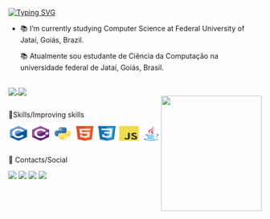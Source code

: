 [![Typing SVG](https://readme-typing-svg.herokuapp.com?font=Fira+Code&weight=140&size=40&duration=800&pause=1200&color=FFFFFF&center=true&vCenter=true&random=false&width=1000&lines=Hi+there+,+I'm+Luís👋;+Oi+,+eu+sou+o+Luís👋;+Welcome/Bem+vindo!😁😊)](https://git.io/typing-svg)



- 📚 I’m currently studying Computer Science at Federal University of Jataí, Goiás, Brazil.

  📚 Atualmente sou estudante de Ciência da Computação na universidade federal de Jataí, Goiás, Brasil.


##


<a href="https://github.com/Schneiderss?tab=repositories">
  <img height=200 align="center" src="https://github-readme-stats.vercel.app/api?username=Schneiderss&theme=blue_navy" />
</a>
<a href="https://github.com/Schneiderss?tab=repositories">
  <img height=200 align="center" src="https://github-readme-stats.vercel.app/api/top-langs?username=Schneiderss&layout=donut&langs_count=8&card_width=32&theme=blue_navy" />
</a>

<div>
    <img align="right" width="200" height="230" src="https://private-user-images.githubusercontent.com/167125378/336620774-87680f29-c001-47f2-a190-6a8ed91abf0e.gif?jwt=eyJhbGciOiJIUzI1NiIsInR5cCI6IkpXVCJ9.eyJpc3MiOiJnaXRodWIuY29tIiwiYXVkIjoicmF3LmdpdGh1YnVzZXJjb250ZW50LmNvbSIsImtleSI6ImtleTUiLCJleHAiOjE3MTc1Mzg3MDgsIm5iZiI6MTcxNzUzODQwOCwicGF0aCI6Ii8xNjcxMjUzNzgvMzM2NjIwNzc0LTg3NjgwZjI5LWMwMDEtNDdmMi1hMTkwLTZhOGVkOTFhYmYwZS5naWY_WC1BbXotQWxnb3JpdGhtPUFXUzQtSE1BQy1TSEEyNTYmWC1BbXotQ3JlZGVudGlhbD1BS0lBVkNPRFlMU0E1M1BRSzRaQSUyRjIwMjQwNjA0JTJGdXMtZWFzdC0xJTJGczMlMkZhd3M0X3JlcXVlc3QmWC1BbXotRGF0ZT0yMDI0MDYwNFQyMjAwMDhaJlgtQW16LUV4cGlyZXM9MzAwJlgtQW16LVNpZ25hdHVyZT1hMDYwODViNmFmYmNiNDYzYjlhOWVjYTYzZjVlZDUyZTQ0ZmNiYTY2OTFhZDNlNzNkZDkwOWE0NGQ5ZTE4MDQ4JlgtQW16LVNpZ25lZEhlYWRlcnM9aG9zdCZhY3Rvcl9pZD0wJmtleV9pZD0wJnJlcG9faWQ9MCJ9.7061qsTGCHyztN8_mPHx1jqwQkhRciJaKzkcRbEMcyM">
</div>


##

🔨Skills/Improving skills
<div>
  <img align="center" height="30" width="40" src="https://github.com/devicons/devicon/blob/master/icons/c/c-original.svg">
  <img align="center" height="30" width="40" src="https://github.com/devicons/devicon/blob/master/icons/csharp/csharp-original.svg">
  <img align="center" height="30" width="40" src="https://github.com/devicons/devicon/blob/master/icons/python/python-original.svg">
  <img align="center" height="30" width="40" src="https://github.com/devicons/devicon/blob/master/icons/html5/html5-original.svg">
  <img align="center" height="30" width="40" src="https://github.com/devicons/devicon/blob/master/icons/css3/css3-original.svg">
  <img align="center" height="30" width="40" src="https://github.com/devicons/devicon/blob/master/icons/javascript/javascript-original.svg">
  <img align="center" height="30" width="40" src="https://github.com/devicons/devicon/blob/master/icons/java/java-original.svg">
</div>

##

📩 Contacts/Social

<div>
  <a href = "mailto:luisf.gschneiders@gmail.com"><img src="https://img.shields.io/badge/-Gmail-%23333?style=for-the-badge&logo=gmail&logoColor=white" target="_blank"></a>
  <a href="" target="_blank"><img src="https://img.shields.io/badge/-LinkedIn-%230077B5?style=for-the-badge&logo=linkedin&logoColor=white" target="_blank"></a>
  <a href="https://www.sololearn.com/pt/profile/31858166" target="_blank"><img src="https://img.shields.io/badge/-Sololearn-3a464b?style=for-the-badge&logo=Sololearn&logoColor=white" target="_blank"></a>
  <a href="https://github.com/Schneiderss" target="_blank"><img src="https://img.shields.io/badge/GitHub-100000?style=for-the-badge&logo=github&logoColor=white" target="_blank"></a>
</div>
